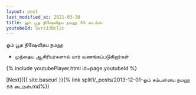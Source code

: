 ```yaml
---
layout: post
last_modified_at: 2021-03-30
title: ஓம் பூத நிஷேவிதய நமஹ ௧௧ டைம்ஸ்
youtubeId: SvrzJJBcl2c
---
```

 
 
 ஓம் பூத நிஷேவிதய நமஹ  
 
 -  முந்தைய ஆசிரியர்களால் யார் வணங்கப்படுகிறார்கள் 
 
  
 
  
 
 
 
 
 
 


{% include youtubePlayer.html id=page.youtubeId %}
 
[Next]({{ site.baseurl }}{% link  split1/_posts/2013-12-01-ஓம் சம்பன்னய நமஹ ௧௧ டைம்ஸ்.md%})
 
